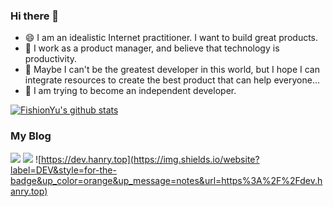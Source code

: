 ### Hi there 👋
- 😄 I am an idealistic Internet practitioner. I want to build great products. <br/>
- 💬 I work as a product manager, and believe that technology is productivity. <br/>
- 🤔 Maybe I can't be the greatest developer in this world, but I hope I can integrate resources to create the best product that can help everyone... <br/>
- 🚩 I am trying to become an independent developer.

[![FishionYu's github stats](https://github-readme-stats.vercel.app/api?username=FishionYu&hide=contribs,issues)](https://github.com/anuraghazra/github-readme-stats&show_icons=true)

### My Blog
![](https://img.shields.io/website?label=My&style=for-the-badge&up_color=blueviolet&up_message=Portfolio&url=https%3A%2F%2Fhanry.top%2F)
![](https://img.shields.io/website?label=PM&style=for-the-badge&up_color=blue&up_message=Blog&url=https%3A%2F%2Fwww.hanry.top%2F)
![https://dev.hanry.top](https://img.shields.io/website?label=DEV&style=for-the-badge&up_color=orange&up_message=notes&url=https%3A%2F%2Fdev.hanry.top)
 

<!--
**FishionYu/FishionYu** is a ✨ _special_ ✨ repository because its `README.md` (this file) appears on your GitHub profile.

- 🔭 I’m currently working on ...
- 🌱 I’m currently learning ...
- 👯 I’m looking to collaborate on ...
- 🤔 I’m looking for help with ...
- 💬 Ask me about ...
- 📫 How to reach me: ...
- 😄 Pronouns: ...
- ⚡ Fun fact: ...
-->
